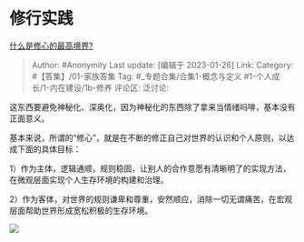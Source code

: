 # 修行实践
[什么是修心的最高境界?](https://www.zhihu.com/question/382191130/answer/2861182866)

> Author: #Anonymity
> Last update: [编辑于 2023-01-26]
> Link:
> Category: #【答集】/01-家族答集
> Tag: #_专题合集/合集1-概念与定义 #1-个人成长/1-内在建设/1b-修养
> 评论区:
> 泛讨论:

这东西要避免神秘化、深奥化，因为神秘化的东西除了拿来当情绪吗啡，基本没有正面意义。

基本来说，所谓的“修心”，就是在不断的修正自己对世界的认识和个人原则，以达成下面的具体目标：

1）作为主体，逻辑通顺，规则稳固，让别人的合作意愿有清晰明了的实现方法，在微观层面实现个人生存环境的构建和治理。

2）作为客体，对世界的规则谦卑和尊重，安然顺应，消除一切无谓痛苦，在宏观层面帮助世界形成宽松积极的生存环境。

![](https://pica.zhimg.com/50/v2-c0919ce68e979848a797c32579ef1c74_720w.jpg?source=1940ef5c)
